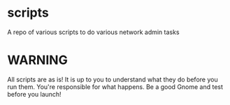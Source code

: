 # scripts

A repo of various scripts to do various network admin tasks

# WARNING
All scripts are as is! It is up to you to understand what they do before you run them. You're responsible for what happens. Be a good Gnome and test
before you launch!
